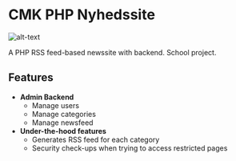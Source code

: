 # CMK PHP Nyhedssite
![alt-text](https://badge.fury.io/gh/kohlercoding%2Fcmk_php_nyhedssite.svg "Powered by badge.fury.io")

A PHP RSS feed-based newssite with backend. School project.
## Features
* **Admin Backend**
    * Manage users
    * Manage categories
    * Manage newsfeed
* **Under-the-hood features**
    * Generates RSS feed for each category
    * Security check-ups when trying to access restricted pages
